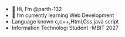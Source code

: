 - 👋 Hi, I’m @parth-132
- 🌱 I’m currently learning Web Development
- Language known c,c++,Html,Css,java script
- Information Technologi Student
-MBIT 2027
<!---
parth-132/parth-132 is a ✨ special ✨ repository because its `README.md` (this file) appears on your GitHub profile.
You can click the Preview link to take a look at your changes.
--->

